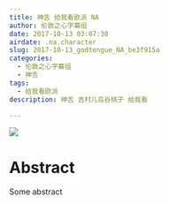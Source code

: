 ```yaml
---
title: 神舌 给我看欧派 NA
author: 伦敦之心字幕组
date: 2017-10-13 03:07:38
airdate: .na.character
slug: 2017-10-13_godtongue_NA_be3f915a
categories:
  - 伦敦之心字幕组
  - 神舌
tags:
  - 给我看欧派
description: 神舌 吉村儿岛谷桃子 给我看

---
```

![](/img/gakki.jpg)
# Abstract
Some abstract
